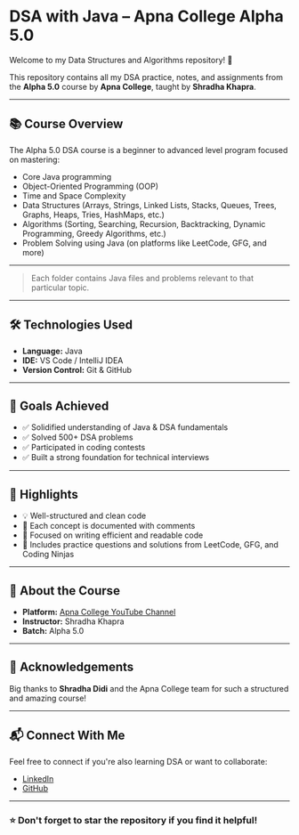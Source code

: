 # DSA with Java – Apna College Alpha 5.0

Welcome to my Data Structures and Algorithms repository! 🚀

This repository contains all my DSA practice, notes, and assignments from the **Alpha 5.0** course by **Apna College**, taught by **Shradha Khapra**.

---

## 📚 Course Overview

The Alpha 5.0 DSA course is a beginner to advanced level program focused on mastering:

- Core Java programming
- Object-Oriented Programming (OOP)
- Time and Space Complexity
- Data Structures (Arrays, Strings, Linked Lists, Stacks, Queues, Trees, Graphs, Heaps, Tries, HashMaps, etc.)
- Algorithms (Sorting, Searching, Recursion, Backtracking, Dynamic Programming, Greedy Algorithms, etc.)
- Problem Solving using Java (on platforms like LeetCode, GFG, and more)

---

> Each folder contains Java files and problems relevant to that particular topic.

---

## 🛠️ Technologies Used

- **Language:** Java  
- **IDE:** VS Code / IntelliJ IDEA  
- **Version Control:** Git & GitHub

---

## 🎯 Goals Achieved

- ✅ Solidified understanding of Java & DSA fundamentals  
- ✅ Solved 500+ DSA problems  
- ✅ Participated in coding contests  
- ✅ Built a strong foundation for technical interviews

---

## 📌 Highlights

- 💡 Well-structured and clean code
- 📄 Each concept is documented with comments
- 🧠 Focused on writing efficient and readable code
- 🧩 Includes practice questions and solutions from LeetCode, GFG, and Coding Ninjas

---

## 🌟 About the Course

- **Platform:** [Apna College YouTube Channel](https://www.youtube.com/c/ApnaCollegeOfficial)
- **Instructor:** Shradha Khapra
- **Batch:** Alpha 5.0

---

## 🙌 Acknowledgements

Big thanks to **Shradha Didi** and the Apna College team for such a structured and amazing course!

---

## 📬 Connect With Me

Feel free to connect if you're also learning DSA or want to collaborate:

- [LinkedIn](https://www.linkedin.com/in/mdtausifhussain/)
- [GitHub](https://github.com/Md-Tausif-Hussain)

---

### ⭐ Don't forget to star the repository if you find it helpful!


